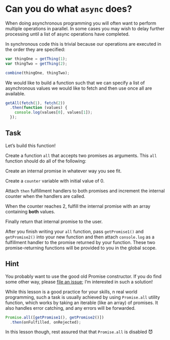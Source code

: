 # Can you do what `async` does?

When doing asynchronous programming you will often want to perform multiple
operations in parallel. In some cases you may wish to delay further processing
until a list of async operations have completed.

In synchronous code this is trivial because our operations are executed in the
order they are specified:

```js
var thingOne = getThing(1);
var thingTwo = getThing(2);

combine(thingOne, thingTwo);
```

We would like to build a function such that we can specify a list of
asynchronous values we would like to fetch and then use once all are
available.

```js
getAll(fetch(1), fetch(2))
  .then(function (values) {
    console.log(values[0], values[1]);
  });
```

## Task

Let’s build this function!

Create a function `all` that accepts two promises as arguments. This `all`
function should do all of the following:

Create an internal promise in whatever way you see fit.

Create a `counter` variable with initial value of 0.

Attach `then` fulfillment handlers to both promises and increment the internal
counter when the handlers are called.

When the counter reaches 2, fulfill the internal promise with an array
containing **both** values.

Finally return that internal promise to the user.

After you finish writing your `all` function, pass `getPromise1()` and
`getPromise2()` into your new function and then attach `console.log` as a
fulfillment handler to the promise returned by your function. These two
promise-returning functions will be provided to you in the global scope.

## Hint

You probably want to use the good old Promise constructor. If you do find some
other way, please [file an
issue](https://github.com/stevekane/promise-it-wont-hurt/issues); I’m
interested in such a solution!

While this lesson is a good practice for your skills, n real world
programming, such a task is usually achieved by using `Promise.all` utility
function, which works by taking an iterable (like an array) of promises. It
also handles error catching, and any errors will be forwarded.

```js
Promise.all([getPromise1(), getPromise2()])
  .then(onFulfilled, onRejected);
```

In this lesson though, rest assured that that `Promise.all` is disabled 😈
